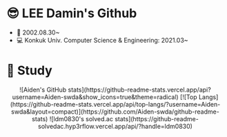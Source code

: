 # 😎 LEE Damin's Github
* 🎂 2002.08.30~
* 💻 Konkuk Univ. Computer Science & Engineering: 2021.03~


# 📖 Study
<div align="center">
  ![Aiden's GitHub stats](https://github-readme-stats.vercel.app/api?username=Aiden-swda&show_icons=true&theme=radical)
  [![Top Langs](https://github-readme-stats.vercel.app/api/top-langs/?username=Aiden-swda&layout=compact)](https://github.com/Aiden-swda/github-readme-stats)
  ![ldm0830's solved.ac stats](https://github-readme-solvedac.hyp3rflow.vercel.app/api/?handle=ldm0830)
</div>

